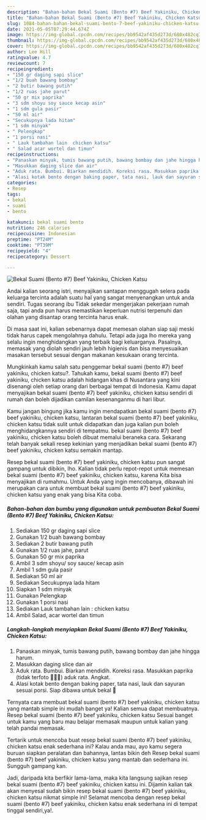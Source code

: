 ```yaml
---
description: "Bahan-bahan Bekal Suami (Bento #7) Beef Yakiniku, Chicken Katsu Sederhana Untuk Jualan"
title: "Bahan-bahan Bekal Suami (Bento #7) Beef Yakiniku, Chicken Katsu Sederhana Untuk Jualan"
slug: 1084-bahan-bahan-bekal-suami-bento-7-beef-yakiniku-chicken-katsu-sederhana-untuk-jualan
date: 2021-05-05T07:29:44.674Z
image: https://img-global.cpcdn.com/recipes/bb9542af435d273d/680x482cq70/bekal-suami-bento-7-beef-yakiniku-chicken-katsu-foto-resep-utama.jpg
thumbnail: https://img-global.cpcdn.com/recipes/bb9542af435d273d/680x482cq70/bekal-suami-bento-7-beef-yakiniku-chicken-katsu-foto-resep-utama.jpg
cover: https://img-global.cpcdn.com/recipes/bb9542af435d273d/680x482cq70/bekal-suami-bento-7-beef-yakiniku-chicken-katsu-foto-resep-utama.jpg
author: Lee Hill
ratingvalue: 4.7
reviewcount: 7
recipeingredient:
- "150 gr daging sapi slice"
- "1/2 buah bawang bombay"
- "2 butir bawang putih"
- "1/2 ruas jahe parut"
- "50 gr mix paprika"
- "3 sdm shoyu soy sauce kecap asin"
- "1 sdm gula pasir"
- "50 ml air"
- "Secukupnya lada hitam"
- "1 sdm minyak"
- " Pelengkap"
- "1 porsi nasi"
- " Lauk tambahan lain  chicken katsu"
- " Salad acar wortel dan timun"
recipeinstructions:
- "Panaskan minyak, tumis bawang putih, bawang bombay dan jahe hingga harum."
- "Masukkan daging slice dan air"
- "Aduk rata. Bumbui. Biarkan mendidih. Koreksi rasa. Masukkan paprika (tidak terfoto 🤦🏻‍♀️) aduk rata. Angkat."
- "Alasi kotak bento dengan baking paper, tata nasi, lauk dan sayuran sesuai porsi. Siap dibawa untuk bekal 🥰"
categories:
- Resep
tags:
- bekal
- suami
- bento

katakunci: bekal suami bento 
nutrition: 246 calories
recipecuisine: Indonesian
preptime: "PT24M"
cooktime: "PT39M"
recipeyield: "4"
recipecategory: Dessert

---
```



![Bekal Suami (Bento #7) Beef Yakiniku, Chicken Katsu](https://img-global.cpcdn.com/recipes/bb9542af435d273d/680x482cq70/bekal-suami-bento-7-beef-yakiniku-chicken-katsu-foto-resep-utama.jpg)

Andai kalian seorang istri, menyajikan santapan menggugah selera pada keluarga tercinta adalah suatu hal yang sangat menyenangkan untuk anda sendiri. Tugas seorang ibu Tidak sekedar mengerjakan pekerjaan rumah saja, tapi anda pun harus memastikan keperluan nutrisi terpenuhi dan olahan yang disantap orang tercinta harus enak.

Di masa  saat ini, kalian sebenarnya dapat memesan olahan siap saji meski tidak harus capek mengolahnya dahulu. Tetapi ada juga lho mereka yang selalu ingin menghidangkan yang terbaik bagi keluarganya. Pasalnya, memasak yang diolah sendiri jauh lebih higienis dan bisa menyesuaikan masakan tersebut sesuai dengan makanan kesukaan orang tercinta. 



Mungkinkah kamu salah satu penggemar bekal suami (bento #7) beef yakiniku, chicken katsu?. Tahukah kamu, bekal suami (bento #7) beef yakiniku, chicken katsu adalah hidangan khas di Nusantara yang kini disenangi oleh setiap orang dari berbagai tempat di Indonesia. Kamu dapat menyajikan bekal suami (bento #7) beef yakiniku, chicken katsu sendiri di rumah dan boleh dijadikan camilan kesenanganmu di hari libur.

Kamu jangan bingung jika kamu ingin mendapatkan bekal suami (bento #7) beef yakiniku, chicken katsu, lantaran bekal suami (bento #7) beef yakiniku, chicken katsu tidak sulit untuk didapatkan dan juga kalian pun boleh menghidangkannya sendiri di tempatmu. bekal suami (bento #7) beef yakiniku, chicken katsu boleh dibuat memalui beraneka cara. Sekarang telah banyak sekali resep kekinian yang menjadikan bekal suami (bento #7) beef yakiniku, chicken katsu semakin mantap.

Resep bekal suami (bento #7) beef yakiniku, chicken katsu pun sangat gampang untuk dibikin, lho. Kalian tidak perlu repot-repot untuk memesan bekal suami (bento #7) beef yakiniku, chicken katsu, karena Kita bisa menyajikan di rumahmu. Untuk Anda yang ingin mencobanya, dibawah ini merupakan cara untuk membuat bekal suami (bento #7) beef yakiniku, chicken katsu yang enak yang bisa Kita coba.

<!--inarticleads1-->

##### Bahan-bahan dan bumbu yang digunakan untuk pembuatan Bekal Suami (Bento #7) Beef Yakiniku, Chicken Katsu:

1. Sediakan 150 gr daging sapi slice
1. Gunakan 1/2 buah bawang bombay
1. Sediakan 2 butir bawang putih
1. Gunakan 1/2 ruas jahe, parut
1. Gunakan 50 gr mix paprika
1. Ambil 3 sdm shoyu/ soy sauce/ kecap asin
1. Ambil 1 sdm gula pasir
1. Sediakan 50 ml air
1. Sediakan Secukupnya lada hitam
1. Siapkan 1 sdm minyak
1. Gunakan  Pelengkap
1. Gunakan 1 porsi nasi
1. Sediakan  Lauk tambahan lain : chicken katsu
1. Ambil  Salad, acar wortel dan timun




<!--inarticleads2-->

##### Langkah-langkah menyiapkan Bekal Suami (Bento #7) Beef Yakiniku, Chicken Katsu:

1. Panaskan minyak, tumis bawang putih, bawang bombay dan jahe hingga harum.
1. Masukkan daging slice dan air
1. Aduk rata. Bumbui. Biarkan mendidih. Koreksi rasa. Masukkan paprika (tidak terfoto 🤦🏻‍♀️) aduk rata. Angkat.
1. Alasi kotak bento dengan baking paper, tata nasi, lauk dan sayuran sesuai porsi. Siap dibawa untuk bekal 🥰




Ternyata cara membuat bekal suami (bento #7) beef yakiniku, chicken katsu yang mantab simple ini mudah banget ya! Kalian semua dapat membuatnya. Resep bekal suami (bento #7) beef yakiniku, chicken katsu Sesuai banget untuk kamu yang baru mau belajar memasak maupun untuk kalian yang telah pandai memasak.

Tertarik untuk mencoba buat resep bekal suami (bento #7) beef yakiniku, chicken katsu enak sederhana ini? Kalau anda mau, ayo kamu segera buruan siapkan peralatan dan bahannya, lantas bikin deh Resep bekal suami (bento #7) beef yakiniku, chicken katsu yang mantab dan sederhana ini. Sungguh gampang kan. 

Jadi, daripada kita berfikir lama-lama, maka kita langsung sajikan resep bekal suami (bento #7) beef yakiniku, chicken katsu ini. Dijamin kalian tak akan menyesal sudah bikin resep bekal suami (bento #7) beef yakiniku, chicken katsu nikmat simple ini! Selamat mencoba dengan resep bekal suami (bento #7) beef yakiniku, chicken katsu enak sederhana ini di tempat tinggal sendiri,ya!.

